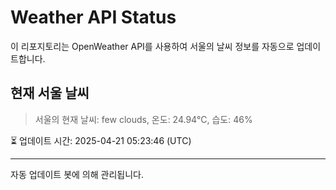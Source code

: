 
# Weather API Status

이 리포지토리는 OpenWeather API를 사용하여 서울의 날씨 정보를 자동으로 업데이트합니다.

## 현재 서울 날씨
> 서울의 현재 날씨: few clouds, 온도: 24.94°C, 습도: 46%

⏳ 업데이트 시간: 2025-04-21 05:23:46 (UTC)

---
자동 업데이트 봇에 의해 관리됩니다.

